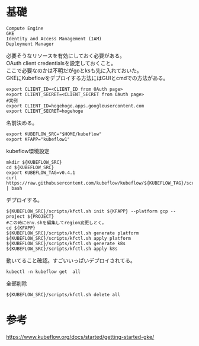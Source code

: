 
# 基礎


```
Compute Engine
GKE
Identity and Access Management (IAM)
Deployment Manager
```

必要そうなリソースを有効にしておく必要がある。    
OAuth client credentialsを設定しておくこと。    
ここで必要なのかは不明だがgoとksも先に入れておいた。    
GKEにKubeflowをデプロイする方法にはGUIとcmdでの方法がある。    


```
export CLIENT_ID=<CLIENT_ID from OAuth page>
export CLIENT_SECRET=<CLIENT_SECRET from OAuth page>
#実例
export CLIENT_ID=hogehoge.apps.googleusercontent.com
export CLIENT_SECRET=hogehoge
```

名前決める。    

```
export KUBEFLOW_SRC="$HOME/kubeflow"
export KFAPP="kubeflow1"
```

kubeflow環境設定    


```
mkdir ${KUBEFLOW_SRC}
cd ${KUBEFLOW_SRC}
export KUBEFLOW_TAG=v0.4.1
curl https://raw.githubusercontent.com/kubeflow/kubeflow/${KUBEFLOW_TAG}/scripts/download.sh | bash
```

デプロイする。    


```
${KUBEFLOW_SRC}/scripts/kfctl.sh init ${KFAPP} --platform gcp --project ${PROJECT}
#この時にenv.shを編集してregion変更しとく。
cd ${KFAPP}
${KUBEFLOW_SRC}/scripts/kfctl.sh generate platform
${KUBEFLOW_SRC}/scripts/kfctl.sh apply platform
${KUBEFLOW_SRC}/scripts/kfctl.sh generate k8s
${KUBEFLOW_SRC}/scripts/kfctl.sh apply k8s
```

動いてること確認。すごいいっぱいデプロイされてる。    


```
kubectl -n kubeflow get  all
```

全部削除


```
${KUBEFLOW_SRC}/scripts/kfctl.sh delete all
```


# 参考

https://www.kubeflow.org/docs/started/getting-started-gke/
